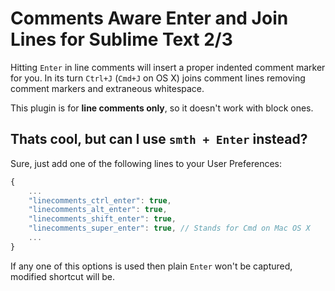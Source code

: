 # Comments Aware Enter and Join Lines for Sublime Text 2/3

Hitting `Enter` in line comments will insert a proper indented comment marker for you.
In its turn `Ctrl+J` (`Cmd+J` on OS X) joins comment lines removing comment markers
and extraneous whitespace.

This plugin is for **line comments only**, so it doesn't work with block ones.


## Thats cool, but can I use `smth + Enter` instead?

Sure, just add one of the following lines to your User Preferences:

```js
{
    ...
    "linecomments_ctrl_enter": true,
    "linecomments_alt_enter": true,
    "linecomments_shift_enter": true,
    "linecomments_super_enter": true, // Stands for Cmd on Mac OS X
    ...
}
```

If any one of this options is used then plain `Enter` won't be captured, modified shortcut will be.
